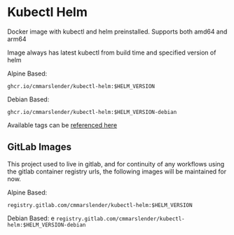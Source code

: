 # Kubectl Helm

Docker image with kubectl and helm preinstalled. Supports both amd64 and arm64

Image always has latest kubectl from build time and specified version of helm

Alpine Based:

`ghcr.io/cmmarslender/kubectl-helm:$HELM_VERSION`

Debian Based: 

`ghcr.io/cmmarslender/kubectl-helm:$HELM_VERSION-debian`

Available tags can be [referenced here](https://gitlab.com/cmmarslender/kubectl-helm/container_registry)


## GitLab Images

This project used to live in gitlab, and for continuity of any workflows using the gitlab container registry urls, the following images will be maintained for now.

Alpine Based:

`registry.gitlab.com/cmmarslender/kubectl-helm:$HELM_VERSION`

Debian Based:
e
`registry.gitlab.com/cmmarslender/kubectl-helm:$HELM_VERSION-debian`
